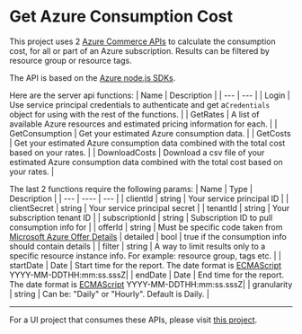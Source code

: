 Get Azure Consumption Cost
===================

This project uses 2 [Azure Commerce APIs](https://docs.microsoft.com/en-us/azure/billing/billing-usage-rate-card-overview) to calculate the consumption cost, for all or part of an Azure subscription. Results can be filtered by resource group or resource tags.

The API is based on the [Azure node.js SDKs](https://github.com/Azure/azure-sdk-for-node/tree/master/lib/services/commerce).

Here are the server api functions:
| Name     | Description |
| --- | --- | 
| Login | Use service principal credentials to authenticate and get a`Credentials` object for using with the rest of the functions. |
| GetRates | A list of available Azure resources and estimated pricing information for each. |
| GetConsumption | Get your estimated Azure consumption data. |
| GetCosts | Get your estimated Azure consumption data combined with the total cost based on your rates. |
| DownloadCosts |  Download a csv file of your estimated Azure consumption data combined with the total cost based on your rates. |

The last 2 functions require the following params:
| Name | Type |  Description |
| --- | ---- | --- |
| clientId | string | Your service principal ID |
| clientSecret | string | Your service principal secret |
| tenantId | string | Your subscription tenant ID |
| subscriptionId | string | Subscription ID to pull consumption info for |
| offerId | string | Must be specific code taken from [Microsoft Azure Offer Details](https://azure.microsoft.com/en-us/support/legal/offer-details/)
| detailed | bool | true if the consumption info should contain details |
| filter | string | A way to limit results only to a specific resource instance info. For example: resource group, tags etc. |
| startDate | Date | Start time for the report. The date format is [ECMAScript](http://www.ecma-international.org/ecma-262/5.1/#sec-15.9.1.15) YYYY-MM-DDTHH:mm:ss.sssZ|
| endDate | Date | End time for the report. The date format is [ECMAScript](http://www.ecma-international.org/ecma-262/5.1/#sec-15.9.1.15) YYYY-MM-DDTHH:mm:ss.sssZ|
| granularity | string | Can be: "Daily" or "Hourly". Default is Daily. |


----------

For a UI project  that consumes these APIs, please visit [this project]().